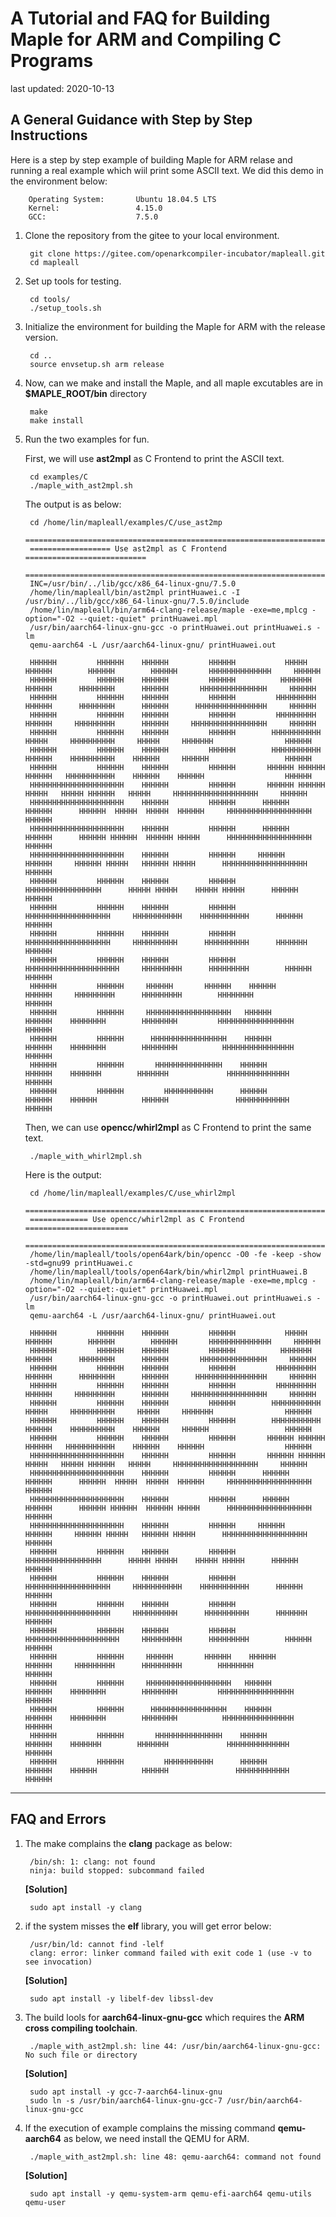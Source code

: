 # A Tutorial and FAQ for Building Maple for ARM and Compiling C Programs
last updated: 2020-10-13

## A General Guidance with Step by Step Instructions
Here is a step by step example of building Maple for ARM relase and running a real example which wiil print some ASCII text. We did this demo in the environment below:

        Operating System:       Ubuntu 18.04.5 LTS
        Kernel:                 4.15.0
        GCC:                    7.5.0

1. Clone the repository from the gitee to your local environment.

        git clone https://gitee.com/openarkcompiler-incubator/mapleall.git
        cd mapleall

2. Set up tools for testing.

        cd tools/
        ./setup_tools.sh

3. Initialize the environment for building the Maple for ARM with the release version.

        cd ..
        source envsetup.sh arm release

4. Now, can we make and install the Maple, and all maple excutables are in **$MAPLE_ROOT/bin** directory

        make
        make install

5. Run the two examples for fun.

    First, we will use **ast2mpl** as C Frontend to print the ASCII text.

        cd examples/C
        ./maple_with_ast2mpl.sh

    The output is as below:

        cd /home/lin/mapleall/examples/C/use_ast2mp
        ========================================================================
        ================== Use ast2mpl as C Frontend ===========================
        ========================================================================
        INC=/usr/bin/../lib/gcc/x86_64-linux-gnu/7.5.0
        /home/lin/mapleall/bin/ast2mpl printHuawei.c -I /usr/bin/../lib/gcc/x86_64-linux-gnu/7.5.0/include
        /home/lin/mapleall/bin/arm64-clang-release/maple -exe=me,mplcg -option="-O2 --quiet:-quiet" printHuawei.mpl
        /usr/bin/aarch64-linux-gnu-gcc -o printHuawei.out printHuawei.s -lm
        qemu-aarch64 -L /usr/aarch64-linux-gnu/ printHuawei.out

        HHHHHH         HHHHHH    HHHHHH         HHHHHH           HHHHH        HHHHHH        HHHHHH        HHHHHH       HHHHHHHHHHHHHH     HHHHHH
        HHHHHH         HHHHHH    HHHHHH         HHHHHH          HHHHHHH        HHHHHH      HHHHHHHH      HHHHHH       HHHHHHHHHHHHHHH     HHHHHH
        HHHHHH         HHHHHH    HHHHHH         HHHHHH         HHHHHHHHH       HHHHHH      HHHHHHHH      HHHHHH      HHHHHHHHHHHHHHHH     HHHHHH
        HHHHHH         HHHHHH    HHHHHH         HHHHHH         HHHHHHHHH       HHHHHH     HHHHHHHHH      HHHHHH     HHHHHHHHHHHHHHHHH     HHHHHH
        HHHHHH         HHHHHH    HHHHHH         HHHHHH        HHHHHHHHHHH       HHHHH     HHHHHHHHHH     HHHHH     HHHHHHH                HHHHHH
        HHHHHH         HHHHHH    HHHHHH         HHHHHH        HHHHHHHHHHH       HHHHHH    HHHHHHHHHH    HHHHHH     HHHHHH                 HHHHHH
        HHHHHH         HHHHHH    HHHHHH         HHHHHH       HHHHHH HHHHHH      HHHHHH   HHHHHHHHHHH    HHHHHH    HHHHHH                  HHHHHH
        HHHHHHHHHHHHHHHHHHHHH    HHHHHH         HHHHHH       HHHHHH HHHHHH       HHHHH   HHHHH HHHHHH   HHHHH     HHHHHHHHHHHHHHHHHHH     HHHHHH
        HHHHHHHHHHHHHHHHHHHHH    HHHHHH         HHHHHH      HHHHHH   HHHHHH      HHHHHH  HHHHH  HHHHH  HHHHHH     HHHHHHHHHHHHHHHHHHH     HHHHHH
        HHHHHHHHHHHHHHHHHHHHH    HHHHHH         HHHHHH      HHHHHH   HHHHHH      HHHHHH HHHHHH  HHHHHH HHHHH      HHHHHHHHHHHHHHHHHHH     HHHHHH
        HHHHHHHHHHHHHHHHHHHHH    HHHHHH         HHHHHH     HHHHHH     HHHHHH     HHHHHH HHHHH   HHHHHH HHHHH      HHHHHHHHHHHHHHHHHHH     HHHHHH
        HHHHHH         HHHHHH    HHHHHH         HHHHHH     HHHHHHHHHHHHHHHHH      HHHHH HHHHH    HHHHH HHHHH      HHHHHH                  HHHHHH
        HHHHHH         HHHHHH    HHHHHH         HHHHHH    HHHHHHHHHHHHHHHHHHH     HHHHHHHHHHH    HHHHHHHHHHH      HHHHHH                  HHHHHH
        HHHHHH         HHHHHH    HHHHHH         HHHHHH    HHHHHHHHHHHHHHHHHHH     HHHHHHHHHH      HHHHHHHHHH      HHHHHHH                 HHHHHH
        HHHHHH         HHHHHH    HHHHHH         HHHHHH   HHHHHHHHHHHHHHHHHHHHH     HHHHHHHHH      HHHHHHHHH        HHHHHH                 HHHHHH
        HHHHHH         HHHHHH     HHHHHH       HHHHHH    HHHHHH         HHHHHH     HHHHHHHHH      HHHHHHHHH        HHHHHHHH               HHHHHH
        HHHHHH         HHHHHH     HHHHHHHHHHHHHHHHHHH   HHHHHH           HHHHHH    HHHHHHHH        HHHHHHHH         HHHHHHHHHHHHHHHHH     HHHHHH
        HHHHHH         HHHHHH      HHHHHHHHHHHHHHHHH    HHHHHH           HHHHHH    HHHHHHHH        HHHHHHHH          HHHHHHHHHHHHHHHH     HHHHHH
        HHHHHH         HHHHHH       HHHHHHHHHHHHHHH    HHHHHH             HHHHHH    HHHHHHH        HHHHHHH             HHHHHHHHHHHHHH     HHHHHH
        HHHHHH         HHHHHH         HHHHHHHHHHH      HHHHHH             HHHHHH    HHHHHH          HHHHHH               HHHHHHHHHHHH     HHHHHH


    Then, we can use **opencc/whirl2mpl** as C Frontend to print the same text.

        ./maple_with_whirl2mpl.sh

    Here is the output:

        cd /home/lin/mapleall/examples/C/use_whirl2mpl
        ========================================================================
        ============= Use opencc/whirl2mpl as C Frontend =======================
        ========================================================================
        /home/lin/mapleall/tools/open64ark/bin/opencc -O0 -fe -keep -show -std=gnu99 printHuawei.c
        /home/lin/mapleall/tools/open64ark/bin/whirl2mpl printHuawei.B
        /home/lin/mapleall/bin/arm64-clang-release/maple -exe=me,mplcg -option="-O2 --quiet:-quiet" printHuawei.mpl
        /usr/bin/aarch64-linux-gnu-gcc -o printHuawei.out printHuawei.s -lm
        qemu-aarch64 -L /usr/aarch64-linux-gnu/ printHuawei.out

        HHHHHH         HHHHHH    HHHHHH         HHHHHH           HHHHH        HHHHHH        HHHHHH        HHHHHH       HHHHHHHHHHHHHH     HHHHHH
        HHHHHH         HHHHHH    HHHHHH         HHHHHH          HHHHHHH        HHHHHH      HHHHHHHH      HHHHHH       HHHHHHHHHHHHHHH     HHHHHH
        HHHHHH         HHHHHH    HHHHHH         HHHHHH         HHHHHHHHH       HHHHHH      HHHHHHHH      HHHHHH      HHHHHHHHHHHHHHHH     HHHHHH
        HHHHHH         HHHHHH    HHHHHH         HHHHHH         HHHHHHHHH       HHHHHH     HHHHHHHHH      HHHHHH     HHHHHHHHHHHHHHHHH     HHHHHH
        HHHHHH         HHHHHH    HHHHHH         HHHHHH        HHHHHHHHHHH       HHHHH     HHHHHHHHHH     HHHHH     HHHHHHH                HHHHHH
        HHHHHH         HHHHHH    HHHHHH         HHHHHH        HHHHHHHHHHH       HHHHHH    HHHHHHHHHH    HHHHHH     HHHHHH                 HHHHHH
        HHHHHH         HHHHHH    HHHHHH         HHHHHH       HHHHHH HHHHHH      HHHHHH   HHHHHHHHHHH    HHHHHH    HHHHHH                  HHHHHH
        HHHHHHHHHHHHHHHHHHHHH    HHHHHH         HHHHHH       HHHHHH HHHHHH       HHHHH   HHHHH HHHHHH   HHHHH     HHHHHHHHHHHHHHHHHHH     HHHHHH
        HHHHHHHHHHHHHHHHHHHHH    HHHHHH         HHHHHH      HHHHHH   HHHHHH      HHHHHH  HHHHH  HHHHH  HHHHHH     HHHHHHHHHHHHHHHHHHH     HHHHHH
        HHHHHHHHHHHHHHHHHHHHH    HHHHHH         HHHHHH      HHHHHH   HHHHHH      HHHHHH HHHHHH  HHHHHH HHHHH      HHHHHHHHHHHHHHHHHHH     HHHHHH
        HHHHHHHHHHHHHHHHHHHHH    HHHHHH         HHHHHH     HHHHHH     HHHHHH     HHHHHH HHHHH   HHHHHH HHHHH      HHHHHHHHHHHHHHHHHHH     HHHHHH
        HHHHHH         HHHHHH    HHHHHH         HHHHHH     HHHHHHHHHHHHHHHHH      HHHHH HHHHH    HHHHH HHHHH      HHHHHH                  HHHHHH
        HHHHHH         HHHHHH    HHHHHH         HHHHHH    HHHHHHHHHHHHHHHHHHH     HHHHHHHHHHH    HHHHHHHHHHH      HHHHHH                  HHHHHH
        HHHHHH         HHHHHH    HHHHHH         HHHHHH    HHHHHHHHHHHHHHHHHHH     HHHHHHHHHH      HHHHHHHHHH      HHHHHHH                 HHHHHH
        HHHHHH         HHHHHH    HHHHHH         HHHHHH   HHHHHHHHHHHHHHHHHHHHH     HHHHHHHHH      HHHHHHHHH        HHHHHH                 HHHHHH
        HHHHHH         HHHHHH     HHHHHH       HHHHHH    HHHHHH         HHHHHH     HHHHHHHHH      HHHHHHHHH        HHHHHHHH               HHHHHH
        HHHHHH         HHHHHH     HHHHHHHHHHHHHHHHHHH   HHHHHH           HHHHHH    HHHHHHHH        HHHHHHHH         HHHHHHHHHHHHHHHHH     HHHHHH
        HHHHHH         HHHHHH      HHHHHHHHHHHHHHHHH    HHHHHH           HHHHHH    HHHHHHHH        HHHHHHHH          HHHHHHHHHHHHHHHH     HHHHHH
        HHHHHH         HHHHHH       HHHHHHHHHHHHHHH    HHHHHH             HHHHHH    HHHHHHH        HHHHHHH             HHHHHHHHHHHHHH     HHHHHH
        HHHHHH         HHHHHH         HHHHHHHHHHH      HHHHHH             HHHHHH    HHHHHH          HHHHHH               HHHHHHHHHHHH     HHHHHH


***

## FAQ and Errors
1. The make complains the **clang** package as below:

        /bin/sh: 1: clang: not found
        ninja: build stopped: subcommand failed

    **[Solution]**

        sudo apt install -y clang


2. if the system misses the **elf** library, you will get error below:

        /usr/bin/ld: cannot find -lelf
        clang: error: linker command failed with exit code 1 (use -v to see invocation)

    **[Solution]**

        sudo apt install -y libelf-dev libssl-dev

3. The build lools for **aarch64-linux-gnu-gcc** which requires the **ARM cross compiling toolchain**.

        ./maple_with_ast2mpl.sh: line 44: /usr/bin/aarch64-linux-gnu-gcc: No such file or directory

    **[Solution]**

        sudo apt install -y gcc-7-aarch64-linux-gnu
        sudo ln -s /usr/bin/aarch64-linux-gnu-gcc-7 /usr/bin/aarch64-linux-gnu-gcc

4. If the execution of example complains the missing command **qemu-aarch64** as below, we need install the QEMU for ARM.

        ./maple_with_ast2mpl.sh: line 48: qemu-aarch64: command not found

    **[Solution]**

        sudo apt install -y qemu-system-arm qemu-efi-aarch64 qemu-utils qemu-user
